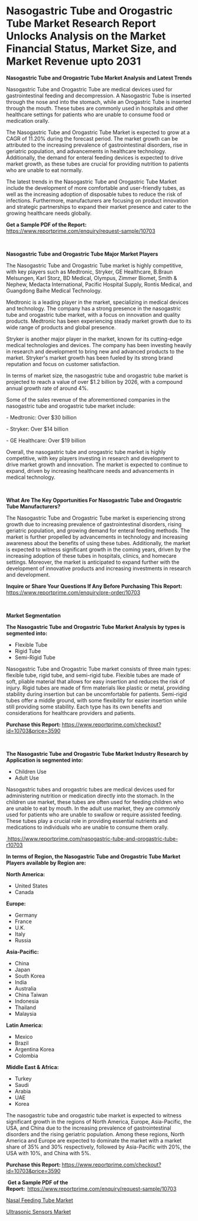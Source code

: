 <p><h1>Nasogastric Tube and Orogastric Tube Market Research Report Unlocks Analysis on the Market Financial Status, Market Size, and Market Revenue upto 2031</h1></p><p><strong>Nasogastric Tube and Orogastric Tube Market Analysis and Latest Trends</strong></p>
<p><p>Nasogastric Tube and Orogastric Tube are medical devices used for gastrointestinal feeding and decompression. A Nasogastric Tube is inserted through the nose and into the stomach, while an Orogastric Tube is inserted through the mouth. These tubes are commonly used in hospitals and other healthcare settings for patients who are unable to consume food or medication orally.</p><p>The Nasogastric Tube and Orogastric Tube Market is expected to grow at a CAGR of 11.20% during the forecast period. The market growth can be attributed to the increasing prevalence of gastrointestinal disorders, rise in geriatric population, and advancements in healthcare technology. Additionally, the demand for enteral feeding devices is expected to drive market growth, as these tubes are crucial for providing nutrition to patients who are unable to eat normally.</p><p>The latest trends in the Nasogastric Tube and Orogastric Tube Market include the development of more comfortable and user-friendly tubes, as well as the increasing adoption of disposable tubes to reduce the risk of infections. Furthermore, manufacturers are focusing on product innovation and strategic partnerships to expand their market presence and cater to the growing healthcare needs globally.</p></p>
<p><strong>Get a Sample PDF of the Report:&nbsp;</strong> <a href="https://www.reportprime.com/enquiry/request-sample/10703">https://www.reportprime.com/enquiry/request-sample/10703</a></p>
<p>&nbsp;</p>
<p><strong>Nasogastric Tube and Orogastric Tube Major Market Players</strong></p>
<p><p>The Nasogastric Tube and Orogastric Tube market is highly competitive, with key players such as Medtronic, Stryker, GE Healthcare, B.Braun Melsungen, Karl Storz, BD Medical, Olympus, Zimmer Biomet, Smith & Nephew, Medacta International, Pacific Hospital Supply, Rontis Medical, and Guangdong Baihe Medical Technology.</p><p>Medtronic is a leading player in the market, specializing in medical devices and technology. The company has a strong presence in the nasogastric tube and orogastric tube market, with a focus on innovation and quality products. Medtronic has been experiencing steady market growth due to its wide range of products and global presence.</p><p>Stryker is another major player in the market, known for its cutting-edge medical technologies and devices. The company has been investing heavily in research and development to bring new and advanced products to the market. Stryker's market growth has been fueled by its strong brand reputation and focus on customer satisfaction.</p><p>In terms of market size, the nasogastric tube and orogastric tube market is projected to reach a value of over $1.2 billion by 2026, with a compound annual growth rate of around 4%.</p><p>Some of the sales revenue of the aforementioned companies in the nasogastric tube and orogastric tube market include:</p><p>- Medtronic: Over $30 billion</p><p>- Stryker: Over $14 billion</p><p>- GE Healthcare: Over $19 billion</p><p>Overall, the nasogastric tube and orogastric tube market is highly competitive, with key players investing in research and development to drive market growth and innovation. The market is expected to continue to expand, driven by increasing healthcare needs and advancements in medical technology.</p></p>
<p>&nbsp;</p>
<p><strong>What Are The Key Opportunities For Nasogastric Tube and Orogastric Tube Manufacturers?</strong></p>
<p><p>The Nasogastric Tube and Orogastric Tube market is experiencing strong growth due to increasing prevalence of gastrointestinal disorders, rising geriatric population, and growing demand for enteral feeding methods. The market is further propelled by advancements in technology and increasing awareness about the benefits of using these tubes. Additionally, the market is expected to witness significant growth in the coming years, driven by the increasing adoption of these tubes in hospitals, clinics, and homecare settings. Moreover, the market is anticipated to expand further with the development of innovative products and increasing investments in research and development.</p></p>
<p><strong>Inquire or Share Your Questions If Any Before Purchasing This Report:</strong> <a href="https://www.reportprime.com/enquiry/pre-order/10703">https://www.reportprime.com/enquiry/pre-order/10703</a></p>
<p>&nbsp;</p>
<p><strong>Market Segmentation</strong></p>
<p><strong>The Nasogastric Tube and Orogastric Tube Market Analysis by types is segmented into:</strong></p>
<p><ul><li>Flexible Tube</li><li>Rigid Tube</li><li>Semi-Rigid Tube</li></ul></p>
<p><p>Nasogastric Tube and Orogastric Tube market consists of three main types: flexible tube, rigid tube, and semi-rigid tube. Flexible tubes are made of soft, pliable material that allows for easy insertion and reduces the risk of injury. Rigid tubes are made of firm materials like plastic or metal, providing stability during insertion but can be uncomfortable for patients. Semi-rigid tubes offer a middle ground, with some flexibility for easier insertion while still providing some stability. Each type has its own benefits and considerations for healthcare providers and patients.</p></p>
<p><strong>Purchase this Report:&nbsp;</strong><a href="https://www.reportprime.com/checkout?id=10703&price=3590">https://www.reportprime.com/checkout?id=10703&price=3590</a></p>
<p>&nbsp;</p>
<p><strong>The Nasogastric Tube and Orogastric Tube Market Industry Research by Application is segmented into:</strong></p>
<p><ul><li>Children Use</li><li>Adult Use</li></ul></p>
<p><p>Nasogastric tubes and orogastric tubes are medical devices used for administering nutrition or medication directly into the stomach. In the children use market, these tubes are often used for feeding children who are unable to eat by mouth. In the adult use market, they are commonly used for patients who are unable to swallow or require assisted feeding. These tubes play a crucial role in providing essential nutrients and medications to individuals who are unable to consume them orally.</p></p>
<p><a href="https://www.reportprime.com/nasogastric-tube-and-orogastric-tube-r10703">&nbsp;https://www.reportprime.com/nasogastric-tube-and-orogastric-tube-r10703</a></p>
<p><strong>In terms of Region, the Nasogastric Tube and Orogastric Tube Market Players available by Region are:</strong></p>
<p>
    <p> <strong> North America: </strong>
        <ul>
            <li>United States</li>
            <li>Canada</li>
        </ul>
        </p> 
    <p> <strong> Europe: </strong>
        <ul>
            <li>Germany</li>
            <li>France</li>
            <li>U.K.</li>
            <li>Italy</li>
            <li>Russia</li>
        </ul>
        </p> 
    <p> <strong> Asia-Pacific: </strong>
        <ul>
            <li>China</li>
            <li>Japan</li>
            <li>South Korea</li>
            <li>India</li>
            <li>Australia</li>
            <li>China Taiwan</li>
            <li>Indonesia</li>
            <li>Thailand</li>
            <li>Malaysia</li>
        </ul>
        </p> 
    <p> <strong> Latin America: </strong>
        <ul>
            <li>Mexico</li>
            <li>Brazil</li>
            <li>Argentina Korea</li>
            <li>Colombia</li>
        </ul>
        </p> 
    <p> <strong> Middle East & Africa: </strong>
        <ul>
            <li>Turkey</li>
            <li>Saudi</li>
            <li>Arabia</li>
            <li>UAE</li>
            <li>Korea</li>
        </ul>
    </p>
    </p>
<p><p>The nasogastric tube and orogastric tube market is expected to witness significant growth in the regions of North America, Europe, Asia-Pacific, the USA, and China due to the increasing prevalence of gastrointestinal disorders and the rising geriatric population. Among these regions, North America and Europe are expected to dominate the market with a market share of 35% and 30% respectively, followed by Asia-Pacific with 20%, the USA with 10%, and China with 5%.</p></p>
<p><strong>Purchase this Report: </strong><a href="https://www.reportprime.com/checkout?id=10703&price=3590">https://www.reportprime.com/checkout?id=10703&price=3590</a></p>
<p>&nbsp;<strong>Get a Sample PDF of the Report:&nbsp;&nbsp;</strong><a href="https://www.reportprime.com/enquiry/request-sample/10703">https://www.reportprime.com/enquiry/request-sample/10703</a></p>
<p><strong></strong></p>
<p><p><a href="https://github.com/Alonsoolds3wq1d81czn8rbol/Market-Research-Report-List-2/blob/main/nasal-feeding-tube-market.md">Nasal Feeding Tube Market</a></p><p><a href="https://gamy-alyssum-396.notion.site/Ultrasonic-Sensors-Market-The-Key-To-Successful-Business-Strategy-Forecast-Till-2031-6378320cdce84a5989f0d5dce3759912">Ultrasonic Sensors Market</a></p></p>